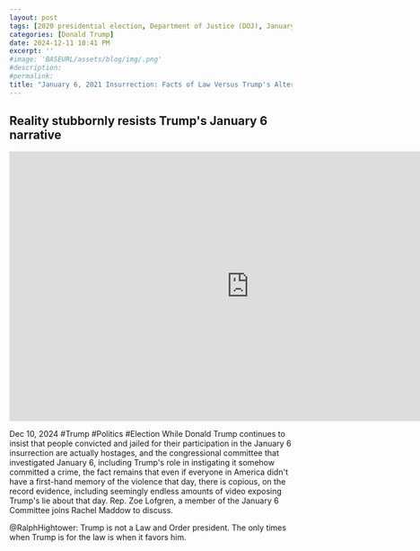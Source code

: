 ```yaml
---
layout: post
tags: [2020 presidential election, Department of Justice (DOJ), January 6th 2021 insurrection, politics]
categories: [Donald Trump]
date: 2024-12-11 10:41 PM
excerpt: ''
#image: 'BASEURL/assets/blog/img/.png'
#description:
#permalink:
title: "January 6, 2021 Insurrection: Facts of Law Versus Trump's Alternative Reality"
---
```



## Reality stubbornly resists Trump's January 6 narrative

<iframe width="853" height="480" src="https://www.youtube.com/embed/KnHCWYW8kH8" title="Reality stubbornly resists Trump&#39;s January 6 narrative" frameborder="0" allow="accelerometer; autoplay; clipboard-write; encrypted-media; gyroscope; picture-in-picture; web-share" referrerpolicy="strict-origin-when-cross-origin" allowfullscreen></iframe>

Dec 10, 2024  #Trump #Politics #Election
While Donald Trump continues to insist that people convicted and jailed for their participation in the January 6 insurrection are actually hostages, and the congressional committee that investigated January 6, including Trump's role in instigating it somehow committed a crime, the fact remains that even if everyone in America didn't have a first-hand memory of the violence that day, there is copious, on the record evidence, including seemingly endless amounts of video exposing Trump's lie about that day. Rep. Zoe Lofgren, a member of the January 6 Committee joins Rachel Maddow to discuss. 

@RalphHightower: Trump is not a Law and Order president. The only times when Trump is for the law is when it favors him.
